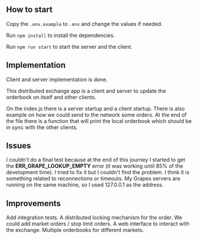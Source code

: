 ## How to start

Copy the `.env.example` to `.env` and change the values if needed.

Run `npm install` to install the dependencies.

Run `npm run start` to start the server and the client.


## Implementation

Client and server implementation is done.

This distributed exchange app is a client and server to update the orderbook on itself and other clients.

On the index.js there is a server startup and a client startup.
There is also example on how we could send to the network some orders.
At the end of the file there is a function that will print the local orderbook which should be in sync with the other clients.


## Issues
I couldn't do a final test because at the end of this journey I started to get the **ERR_GRAPE_LOOKUP_EMPTY** error (it was working until 85% of the development time).
I tried to fix it but I couldn't find the problem. I think it is something related to reconnections or timeouts.
My Grapes servers are running on the same machine, so I used 127.0.0.1 as the address.


## Improvements
Add integration tests.
A distributed locking mechanism for the order.
We could add market orders / stop limit orders.
A web interface to interact with the exchange.
Multiple orderbooks for different markets.
